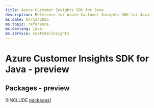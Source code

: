 ```yaml
---
title: Azure Customer Insights SDK for Java
description: Reference for Azure Customer Insights SDK for Java
ms.date: 07/11/2025
ms.topic: reference
ms.devlang: java
ms.service: customerinsights
---
```

# Azure Customer Insights SDK for Java - preview
## Packages - preview
[!INCLUDE [packages](customer-insights-index.md)]